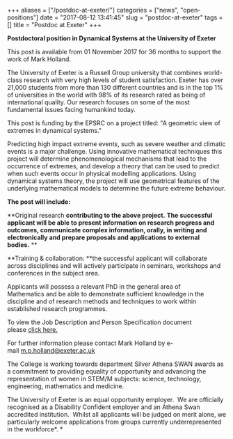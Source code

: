 +++
aliases = ["/postdoc-at-exeter/"]
categories = ["news", "open-positions"]
date = "2017-08-12 13:41:45"
slug = "postdoc-at-exeter"
tags = []
title = "Postdoc at Exeter"
+++

**Postdoctoral position in Dynamical Systems at the University of
Exeter**

This post is available from 01 November
2017 for 36 months to support the work of Mark Holland.

The University of Exeter is a Russell Group university that combines
world-class research with very high levels of student satisfaction.
Exeter has over 21,000 students from more than 130 different countries
and is in the top 1% of universities in the world with 98% of its
research rated as being of international quality. Our research focuses
on some of the most fundamental issues facing humankind today.

This post is funding by the EPSRC on a project titled: "A geometric view
of extremes in dynamical systems."

Predicting high impact extreme events, such as severe weather and
climatic events is a major challenge. Using innovative mathematical
techniques this project will determine phenomenological mechanisms that
lead to the occurrence of extremes, and develop a theory that can be
used to predict when such events occur in physical modelling
applications. Using dynamical systems theory, the project will use
geometrical features of the underlying mathematical models to determine
the future extreme behaviour.

**The post will include:**

**Original research **contributing to the above project.** **The
successful applicant will be able to present information on research
progress and outcomes, communicate complex information, orally, in
writing and electronically and prepare proposals and applications to
external bodies.** **

**Training & collaboration: **the successful applicant will collaborate
across disciplines and will actively participate in seminars, workshops
and conferences in the subject area.

Applicants will possess a relevant PhD in the general area of
Mathematics and be able to demonstrate sufficient knowledge in the
discipline and of research methods and techniques to work within
established research programmes.

To view the Job Description and Person Specification document
please [click
here.](http://www.admin.ex.ac.uk/personnel/jobs/P58224.pdf)

For further information please contact Mark Holland by
e-mail [m.p.holland@exeter.ac.uk](m.p.holland@exeter.ac.uk)

The College is working towards department Silver Athena SWAN awards as a
commitment to providing equality of opportunity and advancing the
representation of women in STEM/M subjects: science, technology,
engineering, mathematics and medicine.

The University of Exeter is an equal opportunity employer.  We are
officially recognised as a Disability Confident employer and an Athena
Swan accredited institution.  Whilst all applicants will be judged on
merit alone, we particularly welcome applications from groups currently
underrepresented in the workforce*. *
